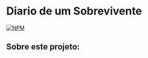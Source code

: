 # Diario de um Sobrevivente
[![NPM](https://img.shields.io/npm/l/react)](https://github.com/EquipeDSNG1/Projeto_DiarioDeUmSobrevivente/blob/main/LICENSE)

## Sobre este projeto:

